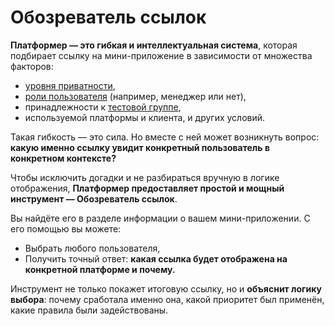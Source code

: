 # Обозреватель ссылок

**Платформер — это гибкая и интеллектуальная система**, которая подбирает ссылку на мини-приложение в зависимости от
множества факторов:

* [уровня приватности](./privacy-levels.md),
* [роли пользователя](./management-system.md) (например, менеджер или нет),
* принадлежности к [тестовой группе](./test-groups.md),
* используемой платформы и клиента, и других условий.

Такая гибкость — это сила. Но вместе с ней может возникнуть вопрос:
**какую именно ссылку увидит конкретный пользователь в конкретном контексте?**

Чтобы исключить догадки и не разбираться вручную в логике отображения, **Платформер предоставляет простой и мощный
инструмент — Обозреватель ссылок**.

Вы найдёте его в разделе информации о вашем мини-приложении. С его помощью вы можете:

* Выбрать любого пользователя,
* Получить точный ответ: **какая ссылка будет отображена на конкретной платформе и почему.**

Инструмент не только покажет итоговую ссылку, но и **объяснит логику выбора**: почему сработала именно она, какой
приоритет был применён, какие правила были задействованы.
